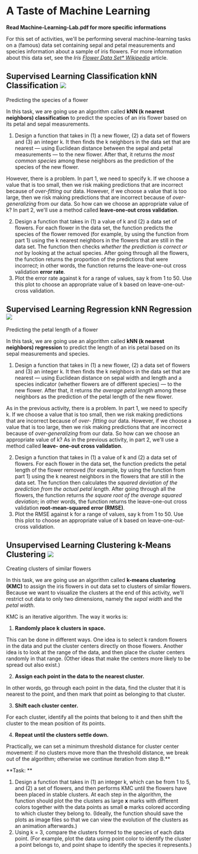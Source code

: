 # **A Taste of Machine Learning** 

**Read Machine-Learning-Lab.pdf for more specific informations**

For this set of activities, we'll be performing several machine-learning tasks on a (famous) data set containing sepal and petal measurements and species information about a sample of iris flowers. For more information about this data set, see the *Iris [Flower Data Set* Wikipedia](https://en.wikipedia.org/wiki/Iris_flower_data_set)* article.


## **Supervised Learning  Classification kNN Classification ![](Aspose.Words.16b5ad20-70be-4ed5-8081-a4e16c6e7979.005.png)**

Predicting the species of a flower

In this task, we are going use an algorithm called **kNN (k nearest neighbors) classification** to predict the species of an iris flower based on its petal and sepal measurements.

1. Design a function that takes in (1) a new flower, (2) a data set of flowers and (3) an integer k. It then finds the k neighbors in the data set that are nearest — using Euclidean distance between the sepal and petal measurements — to the new flower. After that, it returns *the most common species* among these neighbors as the prediction of the species of the new flower.

However, there is a problem. In part 1, we need to specify k. If we choose a value that is too small, then we risk making predictions that are incorrect because of *over-fitting* our data. However, if we choose a value that is too large, then we risk making predictions that are incorrect because of *over-generalizing* from our data. So how can we choose an appropriate value of k? In part 2, we'll use a method called **leave-one-out cross validation**.

2. Design a function that takes in (1) a value of k and (2) a data set of flowers. For each flower in the data set, the function predicts the species of the flower removed (for example, by using the function from part 1) using the k nearest neighbors in the flowers that are still in the data set. The function then checks *whether the prediction is correct or not* by looking at the actual species. After going through all the flowers, the function returns the proportion of the predictions that were incorrec*t*; in other words, the function returns the leave-one-out cross validation **error rate**.
2. Plot the error rate against k for a range of values, say k from 1 to 50. Use this plot to choose an appropriate value of k based on leave-one-out-cross validation.

## **Supervised Learning  Regression kNN Regression ![](Aspose.Words.16b5ad20-70be-4ed5-8081-a4e16c6e7979.005.png)**

Predicting the petal length of a flower

In this task, we are going use an algorithm called **kNN (k nearest neighbors) regression** to predict the length of an iris petal based on its sepal measurements and species.

1. Design a function that takes in (1) a new flower, (2) a data set of flowers and (3) an integer k. It then finds the k neighbors in the data set that are nearest — using Euclidean distance on sepal width and length and a species indicator (whether flowers are of different species) — to the new flower. After that, it returns *the average petal length* among these neighbors as the prediction of the petal length of the new flower.

As in the previous activity, there is a problem. In part 1, we need to specify k. If we choose a value that is too small, then we risk making predictions that are incorrect because of *over- fitting* our data. However, if we choose a value that is too large, then we risk making predictions that are incorrect because of *over-generalizing* from our data. So how can we choose an appropriate value of k? As in the previous activity, in part 2, we'll use a method called **leave- one-out cross validation**.

2. Design a function that takes in (1) a value of k and (2) a data set of flowers. For each flower in the data set, the function predicts the petal length of the flower removed (for example, by using the function from part 1) using the k nearest neighbors in the flowers that are still in the data set. The function then calculates the *squared deviation of the prediction from the actual petal length*. After going through all the flowers, the function returns *the square root of the average squared deviation*; in other words, the function returns the leave-one-out cross validation **root-mean-squared error (RMSE)**.
2. Plot the RMSE against k for a range of values, say k from 1 to 50. Use this plot to choose an appropriate value of k based on leave-one-out-cross validation.

## **Unsupervised Learning  Clustering k-Means Clustering ![](Aspose.Words.16b5ad20-70be-4ed5-8081-a4e16c6e7979.005.png)**

Creating clusters of similar flowers

In this task, we are going use an algorithm called **k-means clustering (KMC)** to assign the iris flowers in out data set to clusters of similar flowers. Because we want to visualize the clusters at the end of this activity, we'll restrict out data to only two dimensions, namely the *sepal width* and the *petal width*.

KMC is an iterative algorithm. The way it works is:

1. **Randomly place k clusters in space.**

This can be done in different ways. One idea is to select k random flowers in the data and put the cluster centers directly on those flowers. Another idea is to look at the range of the data, and then place the cluster centers randomly in that range. (Other ideas that make the centers more likely to be spread out also exist.)

2. **Assign each point in the data to the nearest cluster.**

In other words, go through each point in the data, find the cluster that it is nearest to the point, and then mark that point as belonging to that cluster.

3. **Shift each cluster center.**

For each cluster, identify all the points that belong to it and then shift the cluster to the mean position of its points.

4. **Repeat until the clusters settle down.**

Practically, we can set a minimum threshold distance for cluster center movement: if no clusters move more than the threshold distance, we break out of the algorithm; otherwise we continue iteration from step B.** 

**Task: **
1. Design a function that takes in (1) an integer k, which can be from 1 to 5, and (2) a set of flowers, and then performs KMC until the flowers have been placed in stable clusters. At each step in the algorithm, the function should plot the the clusters as large **x** marks with different colors together with the data points as small **o** marks colored according to which cluster they belong to. (Ideally, the function should save the plots as image files so that we can view the evolution of the clusters as an animation afterwards.)
1. Using k = 3, compare the clusters formed to the species of each data point. (For example, plot the data using point color to identify the cluster a point belongs to, and point shape to identify the species it represents.)
